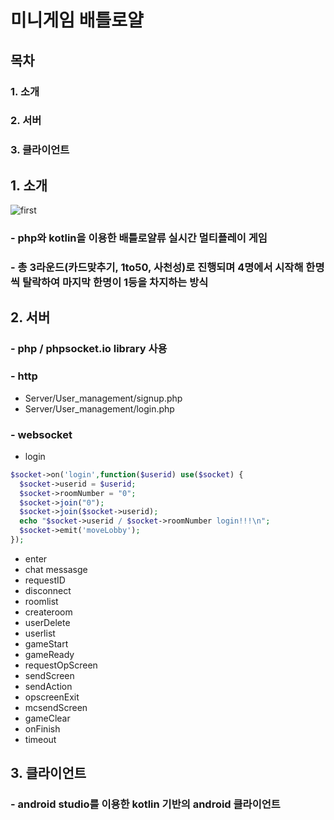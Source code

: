 # 미니게임 배틀로얄

## 목차
### 1. 소개
### 2. 서버
### 3. 클라이언트

## 1. 소개
![first](https://user-images.githubusercontent.com/79510083/118403882-78f64380-b6ab-11eb-9541-fe3aba79795d.png)

### - php와 kotlin을 이용한 배틀로얄류 실시간 멀티플레이 게임
### - 총 3라운드(카드맞추기, 1to50, 사천성)로 진행되며 4명에서 시작해 한명씩 탈락하여 마지막 한명이 1등을 차지하는 방식
## 2. 서버
### - php / phpsocket.io library 사용
### - http
* Server/User_management/signup.php
* Server/User_management/login.php
### - websocket
* login
``` php
$socket->on('login',function($userid) use($socket) {
  $socket->userid = $userid;
  $socket->roomNumber = "0";
  $socket->join("0");
  $socket->join($socket->userid);
  echo "$socket->userid / $socket->roomNumber login!!!\n";
  $socket->emit('moveLobby');
});
```
* enter
* chat messasge
* requestID
* disconnect
* roomlist
* createroom
* userDelete
* userlist
* gameStart
* gameReady
* requestOpScreen
* sendScreen
* sendAction
* opscreenExit
* mcsendScreen
* gameClear
* onFinish
* timeout
## 3. 클라이언트
### - android studio를 이용한 kotlin 기반의 android 클라이언트
